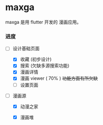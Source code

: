 # maxga

maxga 是用 flutter 开发的 漫画应用。

### 进度

- [ ] 设计基础页面
    
    - [x] 收藏 (初步设计)
    - [x] 搜索 (欠缺多源搜索功能)
    - [x] 漫画详情
    - [x] 漫画 viewer ( 70% ) ~~功能方面有所欠缺~~
    - [ ] 设置页面
    
- [ ] 漫画源

    - [x] 动漫之家 
    - [x] 漫画堆 
    


